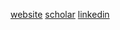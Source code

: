[website](https://www.mit.edu/~luchar)
[scholar](https://scholar.google.com/citations?user=zyZR238AAAAJ)
[linkedin](https://www.linkedin.com/in/charlie-lu)

<!---
clu5/clu5 is a ✨ special ✨ repository because its `README.md` (this file) appears on your GitHub profile.
You can click the Preview link to take a look at your changes.
--->
